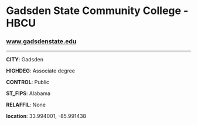 # Gadsden State Community College - HBCU
### www.gadsdenstate.edu
---
**CITY**: Gadsden

**HIGHDEG**: Associate degree

**CONTROL**: Public

**ST_FIPS**: Alabama

**RELAFFIL**: None

**location**: 33.994001, -85.991438